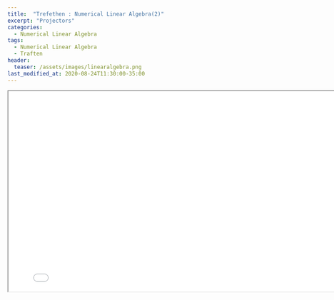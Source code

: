 ```yaml
---
title:  "Trefethen : Numerical Linear Algebra(2)"
excerpt: "Projectors"
categories:
  - Numerical Linear Algebra
tags:
  - Numerical Linear Algebra
  - Traften
header:
  teaser: /assets/images/linearalgebra.png
last_modified_at: 2020-08-24T11:30:00-35:00
---
```


<iframe src = "/ViewerJS/#../assets/pdf/Lecture 6. Projectors.pdf" width='800' height='450' allowfullscreen webkitallowfullscreen></iframe>